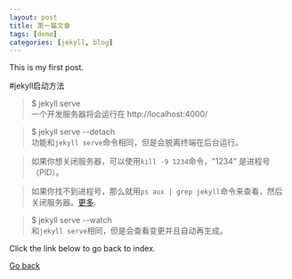 ```yaml
---
layout: post
title: 第一篇文章
tags: [demo]
categories: [jekyll, blog]
---
```


<p>This is my first post.</p>

#jekyll启动方法

> $ jekyll serve <br>
> 一个开发服务器将会运行在 http://localhost:4000/

> $ jekyll serve --detach <br>
> 功能和`jekyll serve`命令相同，但是会脱离终端在后台运行。

> 如果你想关闭服务器，可以使用`kill -9 1234`命令，"1234" 是进程号（PID）。

> 如果你找不到进程号，那么就用`ps aux | grep jekyll`命令来查看，然后关闭服务器。[更多](http://unixhelp.ed.ac.uk/>shell/jobz5.html).

> $ jekyll serve --watch <br>
> 和`jekyll serve`相同，但是会查看变更并且自动再生成。


<p>Click the link below to go back to index.</p>

<a href="{{ site.baseurl }}/index.html">Go back</a>